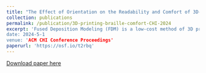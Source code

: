 ```yaml
---
title: "The Effect of Orientation on the Readability and Comfort of 3D-Printed Braille"
collection: publications
permalink: /publication/3D-printing-braille-comfort-CHI-2024
excerpt: 'Fused Deposition Modeling (FDM) is a low-cost method of 3D printing that is used to produce tactile graphics and interfaces for people with visual impairments. Orientation is known to impact the structure and quality of 3D-printed braille and text, but the relationship between print orientation and user comfort has not been empirically examined. We conducted two mixed-methods studies to evaluate the performance of braille printed at different angles in terms of reading time and subjective preference. Participants were faster and preferred reading braille printed vertically or at a high degree (e.g., 75°) over horizontally printed braille.
date: 2024-5-1
venue: 'ACM CHI Conference Proceedings'
paperurl: 'https://osf.io/t2rbq'
---
```


[Download paper here](https://osf.io/t2rbq)
